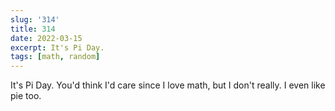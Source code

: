```yaml
---
slug: '314'
title: 314
date: 2022-03-15
excerpt: It's Pi Day.
tags: [math, random]
---
```


It's Pi Day. You'd think I'd care since I love math, but I don't really. I even like pie too.

